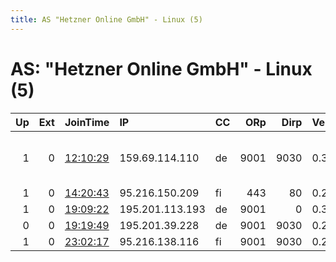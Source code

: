 ```yaml
---
title: AS "Hetzner Online GmbH" - Linux (5)
---
```


# AS: "Hetzner Online GmbH" - Linux (5)

|   Up |   Ext | JoinTime                                                                                            | IP              | CC   |   ORp |   Dirp | Version   | Contact                     | Nickname            |   eFamMembers |
|-----:|------:|:----------------------------------------------------------------------------------------------------|:----------------|:-----|------:|-------:|:----------|:----------------------------|:--------------------|--------------:|
|    1 |     0 | [12:10:29](https://metrics.torproject.org/rs.html#details/12CF6DB4DAE106206D6C6B09988E865C0509843B) | 159.69.114.110  | de   |  9001 |   9030 | 0.3.3.9   | Random Person &lt;nobody AT | ATZv5               |             1 |
|    1 |     0 | [14:20:43](https://metrics.torproject.org/rs.html#details/DA22D6BD1330728B9E743EEDBE01EA92FDFD53D0) | 95.216.150.209  | fi   |   443 |     80 | 0.2.9.13  | None                        | miniatureaccount    |             1 |
|    1 |     0 | [19:09:22](https://metrics.torproject.org/rs.html#details/841DE1E065BCA8C1EBDC4A7140646F47A6257BD8) | 195.201.113.193 | de   |  9001 |      0 | 0.3.3.9   | None                        | digitalResistanceRu |             1 |
|    0 |     0 | [19:19:49](https://metrics.torproject.org/rs.html#details/BF1C65128460C84FE6633373BFCC14FA099C8D4F) | 195.201.39.228  | de   |  9001 |   9030 | 0.2.9.15  | None                        | legleg              |             1 |
|    1 |     0 | [23:02:17](https://metrics.torproject.org/rs.html#details/B3CE4C6061B55246FE3A34D1E712D59B5BC5A8E2) | 95.216.138.116  | fi   |  9001 |   9030 | 0.2.9.13  | None                        | Charmie             |             1 |
